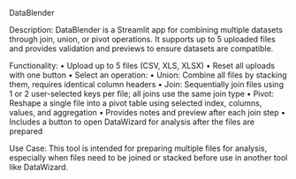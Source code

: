 DataBlender

Description:
DataBlender is a Streamlit app for combining multiple datasets through join, union, or pivot operations. It supports up to 5 uploaded files and provides validation and previews to ensure datasets are compatible.

Functionality:
	•	Upload up to 5 files (CSV, XLS, XLSX)
	•	Reset all uploads with one button
	•	Select an operation:
	•	Union: Combine all files by stacking them, requires identical column headers
	•	Join: Sequentially join files using 1 or 2 user-selected keys per file; all joins use the same join type
	•	Pivot: Reshape a single file into a pivot table using selected index, columns, values, and aggregation
	•	Provides notes and preview after each join step
	•	Includes a button to open DataWizard for analysis after the files are prepared

Use Case:
This tool is intended for preparing multiple files for analysis, especially when files need to be joined or stacked before use in another tool like DataWizard.
